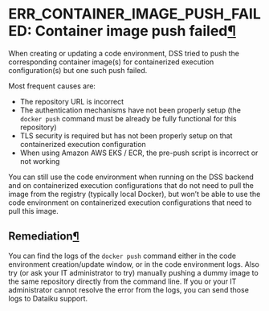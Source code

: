 ERR\_CONTAINER\_IMAGE\_PUSH\_FAILED: Container image push failed[¶](#err-container-image-push-failed-container-image-push-failed "Permalink to this heading")
=============================================================================================================================================================


When creating or updating a code environment, DSS tried to push the corresponding container
image(s) for containerized execution configuration(s) but one such push failed.


Most frequent causes are:


* The repository URL is incorrect
* The authentication mechanisms have not been properly setup (the `docker push` command must be already be fully functional for this repository)
* TLS security is required but has not been properly setup on that containerized execution configuration
* When using Amazon AWS EKS / ECR, the pre\-push script is incorrect or not working


You can still use the code environment when running on the DSS backend and on containerized execution
configurations that do not need to pull the image from the registry (typically local Docker),
but won’t be able to use the code environment on containerized execution configurations that need to
pull this image.



Remediation[¶](#remediation "Permalink to this heading")
--------------------------------------------------------


You can find the logs of the `docker push` command either in the code environment creation/update
window, or in the code environment logs. Also try (or ask your IT administrator to try) manually
pushing a dummy image to the same repository directly from the command line.
If you or your IT administrator cannot resolve the error from the logs, you can send those logs to Dataiku support.